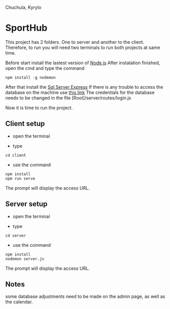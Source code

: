 Chuchula, Kyrylo

# SportHub  

This project has 2 folders. One to server and another to the client.  Therefore, to run you will need two terminals to run both projects at same time.

Before start install the lastest version of [Node.js](https://nodejs.org/en/)
After instalation finished, open the cmd and type the command

    npm install -g nodemon

After that install the [Sql Server Express](https://www.microsoft.com/en-ca/sql-server/sql-server-downloads)
If there is any trouble to access the database on the machine use [this link](https://knowledgebase.apexsql.com/configure-remote-access-connect-remote-sql-server-instance-apexsql-tools/)
The credentials for the database needs to be changed in the file
[Root]/server/routes/login.js

Now it is time to run the project.

## Client setup

* open the terminal

* type

```
cd client
```

* use the command

```
npm install
npm run serve
```

The prompt will display the access URL.

## Server setup

* open the terminal

* type

```
cd server
```

* use the command

```
npm install
nodemon server.js
```

The prompt will display the access URL.

## Notes
some database adjustments need to be made on the admin page, as well as the calendar. 